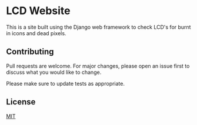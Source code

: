 # LCD Website

This is a site built using the Django web framework to check LCD's for burnt in icons and dead pixels.

## Contributing
Pull requests are welcome. For major changes, please open an issue first to discuss what you would like to change.

Please make sure to update tests as appropriate.

## License
[MIT](https://choosealicense.com/licenses/mit/)